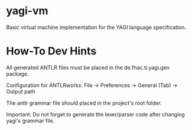 yagi-vm
=======

Basic virtual machine implementation for the YAGI language specification.

How-To Dev Hints
=======

All generated ANTLR files must be placed in the de.fhac.ti.yagi.gen package.

Configuration for ANTLRworks:
  File -> Preferences -> General (Tab) -> Output path
    
The antlr grammar file should placed in the project's root folder.

Important: Do not forget to generate the lexer/parser code after changing yagi's grammar file.
